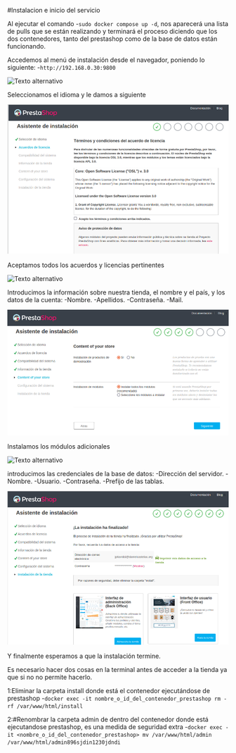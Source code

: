 #Instalacion e inicio del servicio

Al ejecutar el comando -`sudo docker compose up -d`, nos aparecerá una lista de pulls
que se están realizando y terminará  el proceso diciendo que los dos contenedores, tanto del
prestashop como de la base de datos están funcionando.

Accedemos al menú de instalación desde el navegador, poniendo lo siguiente:
-`http://192.168.0.30:9800`

![Texto alternativo](inicio-copia.png)

Seleccionamos el idioma y le damos a siguiente

![Texto alternativo](licencias.png)

Aceptamos todos los acuerdos y licencias pertinentes

![Texto alternativo](informacion-copia.png)

Introducimos la información sobre nuestra tienda, el nombre y el país, 
y los datos de la cuenta:
-Nombre.
-Apellidos. 
-Contraseña.
-Mail.

![Texto alternativo](modulos.png)

Instalamos los módulos adicionales

![Texto alternativo](ConexionBD-copia.png)

introducimos las credenciales de la base de datos:
-Dirección del servidor.
-Nombre.
-Usuario.
-Contraseña.
-Prefijo de las tablas.

![Texto alternativo](instalacion.png)

Y finalmente esperamos a que la instalación termine.

Es necesario hacer dos cosas en la terminal antes de 
acceder a la tienda ya que si no no permite hacerlo.

1:Eliminar la carpeta install donde está el contenedor ejecutándose de prestashop
-`docker exec -it nombre_o_id_del_contenedor_prestashop rm -rf /var/www/html/install`

2:#Renombrar la carpeta admin de dentro del contenedor donde está ejecutandose prestashop, es una medida de seguridad extra
-`docker exec -it <nombre_o_id_del_contenedor_prestashop> mv /var/www/html/admin /var/www/html/admin896sjdin1230jdndi`


